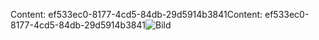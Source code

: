 <span data-ttu-id="116bb-101">Content: ef533ec0-8177-4cd5-84db-29d5914b3841</span><span class="sxs-lookup"><span data-stu-id="116bb-101">Content: ef533ec0-8177-4cd5-84db-29d5914b3841</span></span>![Bild](9b180dbe-ecbd-4d9a-9ff2-4e3c33c361d0.png)
